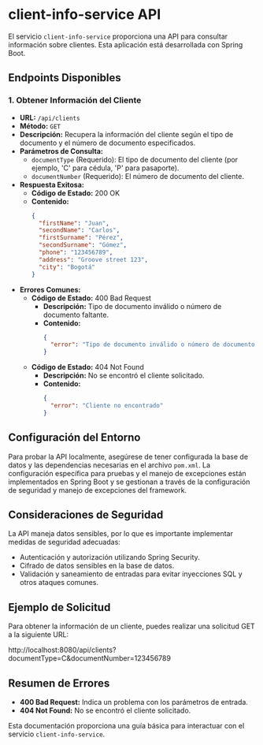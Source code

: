 # client-info-service API

El servicio `client-info-service` proporciona una API para consultar información sobre clientes. Esta aplicación está desarrollada con Spring Boot.

## Endpoints Disponibles

### 1. Obtener Información del Cliente

- **URL:** `/api/clients`
- **Método:** `GET`
- **Descripción:** Recupera la información del cliente según el tipo de documento y el número de documento especificados.
- **Parámetros de Consulta:**
  - `documentType` (Requerido): El tipo de documento del cliente (por ejemplo, 'C' para cédula, 'P' para pasaporte).
  - `documentNumber` (Requerido): El número de documento del cliente.
- **Respuesta Exitosa:**
  - **Código de Estado:** 200 OK
  - **Contenido:**
    ```json
    {
      "firstName": "Juan",
      "secondName": "Carlos",
      "firstSurname": "Pérez",
      "secondSurname": "Gómez",
      "phone": "123456789",
      "address": "Groove street 123",
      "city": "Bogotá"
    }
    ```
- **Errores Comunes:**
  - **Código de Estado:** 400 Bad Request
    - **Descripción:** Tipo de documento inválido o número de documento faltante.
    - **Contenido:**
      ```json
      {
        "error": "Tipo de documento inválido o número de documento faltante"
      }
      ```
  - **Código de Estado:** 404 Not Found
    - **Descripción:** No se encontró el cliente solicitado.
    - **Contenido:**
      ```json
      {
        "error": "Cliente no encontrado"
      }
      ```

## Configuración del Entorno

Para probar la API localmente, asegúrese de tener configurada la base de datos y las dependencias necesarias en el archivo `pom.xml`. La configuración específica para pruebas y el manejo de excepciones están implementados en Spring Boot y se gestionan a través de la configuración de seguridad y manejo de excepciones del framework.

## Consideraciones de Seguridad

La API maneja datos sensibles, por lo que es importante implementar medidas de seguridad adecuadas:
- Autenticación y autorización utilizando Spring Security.
- Cifrado de datos sensibles en la base de datos.
- Validación y saneamiento de entradas para evitar inyecciones SQL y otros ataques comunes.

## Ejemplo de Solicitud

Para obtener la información de un cliente, puedes realizar una solicitud GET a la siguiente URL:

http://localhost:8080/api/clients?documentType=C&documentNumber=123456789

## Resumen de Errores

- **400 Bad Request:** Indica un problema con los parámetros de entrada.
- **404 Not Found:** No se encontró el cliente solicitado.

Esta documentación proporciona una guía básica para interactuar con el servicio `client-info-service`.
